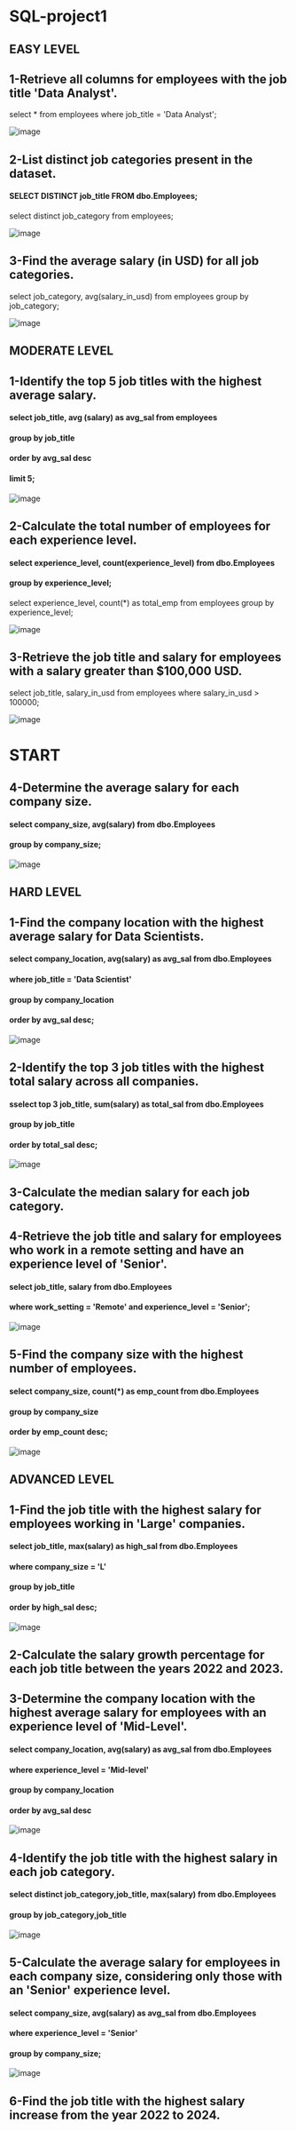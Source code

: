 # SQL-project1

## EASY LEVEL
## 1-Retrieve all columns for employees with the job title 'Data Analyst'.

select * from employees
where job_title = 'Data Analyst';

![image](https://github.com/Pramanik4/SQL-project1/assets/75212387/aad9febb-8923-427f-89a6-e81ae4c143fb)


## 2-List distinct job categories present in the dataset.

#### SELECT DISTINCT job_title FROM dbo.Employees;

select distinct job_category from employees;

![image](https://github.com/Pramanik4/SQL-project1/assets/75212387/3b75918f-f49f-4bb7-a8f2-8a32a71505f6)

## 3-Find the average salary (in USD) for all job categories.

select job_category, avg(salary_in_usd) from employees
group by job_category;

![image](https://github.com/Pramanik4/SQL-project1/assets/75212387/14c54b5a-e88b-4ef3-b855-851b9c80162b)

## MODERATE LEVEL
## 1-Identify the top 5 job titles with the highest average salary.

#### select job_title, avg (salary) as avg_sal from employees
#### group by job_title
#### order by avg_sal desc
#### limit 5;

![image](https://github.com/Pramanik4/SQL-project1/assets/75212387/34a9a845-d968-4c92-9743-b72a9cef9646)


## 2-Calculate the total number of employees for each experience level.

#### select experience_level, count(experience_level) from dbo.Employees
#### group by experience_level;

select experience_level, count(*) as total_emp from employees
group by experience_level;

![image](https://github.com/Pramanik4/SQL-project1/assets/75212387/0e2ab00e-d788-411e-acaf-f8e02712e041)

## 3-Retrieve the job title and salary for employees with a salary greater than $100,000 USD.

select job_title, salary_in_usd from employees
where salary_in_usd > 100000;

![image](https://github.com/Pramanik4/SQL-project1/assets/75212387/a335429b-0db2-48f8-b842-b5ce97c5d485)

# START

## 4-Determine the average salary for each company size.

#### select company_size, avg(salary) from dbo.Employees
#### group by company_size;

![image](https://github.com/Pramanik4/SQL-project1/assets/75212387/44114c59-203d-4013-a029-0c7f56fa0f14)

## HARD LEVEL
## 1-Find the company location with the highest average salary for Data Scientists.

#### select company_location, avg(salary) as avg_sal from dbo.Employees
#### where job_title = 'Data Scientist'
#### group by company_location
#### order by avg_sal desc;

![image](https://github.com/Pramanik4/SQL-project1/assets/75212387/ea72f08a-bee2-4b54-91b3-d7f7c53bd100)

## 2-Identify the top 3 job titles with the highest total salary across all companies.

#### sselect top 3 job_title, sum(salary) as total_sal from dbo.Employees
#### group by job_title
#### order by total_sal desc;

![image](https://github.com/Pramanik4/SQL-project1/assets/75212387/3e622b15-195e-4da4-b1e6-eb53c5a6a5f1)

## 3-Calculate the median salary for each job category.

## 4-Retrieve the job title and salary for employees who work in a remote setting and have an experience level of 'Senior'.

#### select job_title, salary from dbo.Employees
#### where work_setting = 'Remote' and experience_level = 'Senior';

![image](https://github.com/Pramanik4/SQL-project1/assets/75212387/7a38b18f-e3ef-432d-8c39-20015ed94461)

## 5-Find the company size with the highest number of employees.

#### select company_size, count(*) as emp_count from dbo.Employees
#### group by company_size
#### order by emp_count desc;

![image](https://github.com/Pramanik4/SQL-project1/assets/75212387/2f1318fc-8f97-437b-9fe4-4be6ef71cf4d)

## ADVANCED LEVEL
## 1-Find the job title with the highest salary for employees working in 'Large' companies.

#### select job_title, max(salary) as high_sal from dbo.Employees
#### where company_size = 'L'
#### group by job_title
#### order by high_sal desc;

![image](https://github.com/Pramanik4/SQL-project1/assets/75212387/ef0d23a7-78b4-43f1-95a6-f399cdf46f47)

## 2-Calculate the salary growth percentage for each job title between the years 2022 and 2023.

## 3-Determine the company location with the highest average salary for employees with an experience level of 'Mid-Level'.

#### select company_location, avg(salary) as avg_sal from dbo.Employees
#### where experience_level = 'Mid-level'
#### group by company_location
#### order by avg_sal desc

![image](https://github.com/Pramanik4/SQL-project1/assets/75212387/5da1b05d-ea94-4b4d-81cd-28f7596180a5)

## 4-Identify the job title with the highest salary in each job category.

#### select distinct job_category,job_title, max(salary) from dbo.Employees
#### group by job_category,job_title

![image](https://github.com/Pramanik4/SQL-project1/assets/75212387/71a0ddd0-dbf4-435c-8790-015b9afd6beb)

## 5-Calculate the average salary for employees in each company size, considering only those with an 'Senior' experience level.

#### select company_size, avg(salary) as avg_sal from dbo.Employees
#### where experience_level = 'Senior'
#### group by company_size;

![image](https://github.com/Pramanik4/SQL-project1/assets/75212387/1d1e98a8-9fe9-4a16-b6aa-e0c48bed83bb)

## 6-Find the job title with the highest salary increase from the year 2022 to 2024.


















